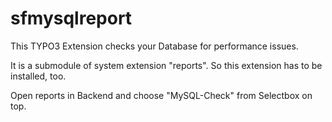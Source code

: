 sfmysqlreport
=============

This TYPO3 Extension checks your Database for performance issues.

It is a submodule of system extension "reports". So this extension has to be installed, too.

Open reports in Backend and choose "MySQL-Check" from Selectbox on top.
